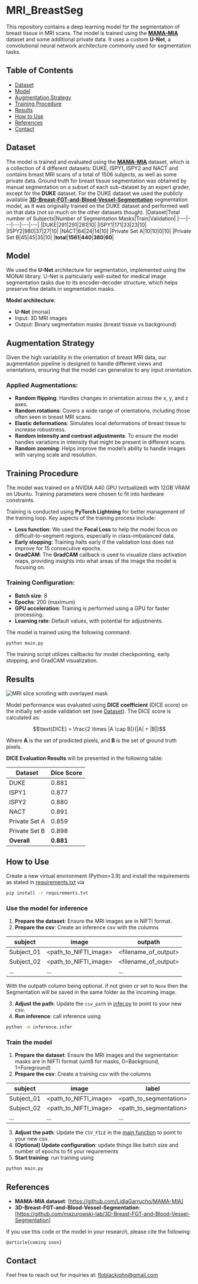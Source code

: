 # MRI_BreastSeg

This repository contains a deep learning model for the segmentation of breast tissue in MRI scans. The model is trained using the [**MAMA-MIA**](https://github.com/LidiaGarrucho/MAMA-MIA) dataset and some additional private data. It uses a custom **U-Net**, a convolutional neural network architecture commonly used for segmentation tasks.

## Table of Contents

- [Dataset](#dataset)
- [Model](#model)
- [Augmentation Strategy](#augmentation-strategy)
- [Training Procedure](#training-procedure)
- [Results](#results)
- [How to Use](#how-to-use)
- [References](#references)
- [Contact](#contact)

## Dataset

The model is trained and evaluated using the [**MAMA-MIA**](https://github.com/LidiaGarrucho/MAMA-MIA) dataset, which is a collection of 4 different datasets: DUKE, ISPY1, ISPY2 and NACT and contains breast MRI scans of a total of 1506 subjects, as well as some private data. Ground truth for breast tissue segmentation was obtained by manual segmentation on a subset of each sub-dataset by an expert grader, except for the **DUKE** dataset. For the DUKE dataset we used the publicly available [**3D-Breast-FGT-and-Blood-Vessel-Segmentation**](https://github.com/mazurowski-lab/3D-Breast-FGT-and-Blood-Vessel-Segmentation) segmentation model, as it was originally trained on the DUKE dataset and performed well on that data (not so much on the other datasets though).
|Dataset|Total number of Subjects|Number of Segmentation Masks|Train|Validation|
|---|---|---|---|---|
|DUKE|291|291|281|10|
|ISPY1|171|33|23|10|
|ISPY2|980|37|27|10|
|NACT|64|24|14|10|
|Private Set A|10|10|0|10|
|Private Set B|45|45|35|10|
|<b>total</b>|<b>1561</b>|<b>440</b>|<b>380</b>|<b>60</b>|


## Model

We used the **U-Net** architecture for segmentation, implemented using the MONAI library. U-Net is particularly well-suited for medical image segmentation tasks due to its encoder-decoder structure, which helps preserve fine details in segmentation masks.

**Model architecture**: 
- **U-Net** (monai)
- Input: 3D MRI images
- Output: Binary segmentation masks (breast tissue vs background)

## Augmentation Strategy

Given the high variability in the orientation of breast MRI data, our augmentation pipeline is designed to handle different views and orientations, ensuring that the model can generalize to any input orientation.

### Applied Augmentations:
- **Random flipping**: Handles changes in orientation across the x, y, and z axes.
- **Random rotations**: Covers a wide range of orientations, including those often seen in breast MRI scans.
- **Elastic deformations**: Simulates local deformations of breast tissue to increase robustness.
- **Random intensity and contrast adjustments**: To ensure the model handles variations in intensity that might be present in different scans.
- **Random zooming**: Helps improve the model’s ability to handle images with varying scale and resolution.

## Training Procedure
The model was trained on a NVIDIA A40 GPU (virtualized) with 12GB VRAM on Ubuntu. Training parameters were chosen to fit into hardware constraints.

Training is conducted using **PyTorch Lightning** for better management of the training loop. Key aspects of the training process include:

- **Loss function**: We used the **Focal Loss** to help the model focus on difficult-to-segment regions, especially in class-imbalanced data.
- **Early stopping**: Training halts early if the validation loss does not improve for 15 consecutive epochs.
- **GradCAM**: The **GradCAM** callback is used to visualize class activation maps, providing insights into what areas of the image the model is focusing on.

### Training Configuration:
- **Batch size**: 8
- **Epochs**: 200 (maximum)
- **GPU acceleration**: Training is performed using a GPU for faster processing.
- **Learning rate**: Default values, with potential for adjustments.
  
The model is trained using the following command:

```bash
python main.py
```

The training script utilizes callbacks for model checkpointing, early stopping, and GradCAM visualization.

## Results
![MRI slice scrolling with overlayed mask](images/segmentation.gif)

Model performance was evaluated using **DICE coefficient** (DICE score) on the initially set-aside validation set (see [Dataset](#dataset)). The DICE score is calculated as:

$$\text{DICE} = \frac{2 \times |A \cap B|}{|A| + |B|}$$

Where **A** is the set of predicted pixels, and **B** is the set of ground truth pixels.

**DICE Evaluation Results** will be presented in the following table:

|Dataset|Dice Score|
|---|---|
|DUKE|0.881|
|ISPY1|0.877|
|ISPY2|0.880|
|NACT|0.891|
|Private Set A|0.859|
|Private Set B|0.898|
|<b>Overall</b>|<b>0.881</b>|

## How to Use

Create a new virtual environment (Python=3.9) and install the requirements as stated in [requirements.txt](./requirements.txt) via
```bash
pip install -r requirements.txt
```

### Use the model for inference
1. **Prepare the dataset**: Ensure the MRI images are in NIFTI format. 
2. **Prepare the csv**: Create an inference csv with the columns

  |subject|image|outpath|
  |---|---|---|
  |Subject_01|<path_to_NIFTI_image>|<filename_of_output>|
  |Subject_02|<path_to_NIFTI_image>|<filename_of_output>|
  |...|...|...|

  With the outpath column being optional. if not given or set to `None` then the Segmentation will be saved in the same folder as the incoming image.

3. **Adjust the path**: Update the `csv_path` in [infer.py](./inference/infer.py) to point to your new csv.
4. **Run inference**: call inference using 
```bash
python -m inference.infer
```
### Train the model 
1. **Prepare the dataset**: Ensure the MRI images and the segmentation masks are in NIFTI format (uint8 for masks, 0=Background, 1=Foreground)
2. **Prepare the csv**: Create a training csv with the columns

  |subject|image|label|
  |---|---|---|
  |Subject_01|<path_to_NIFTI_image>|<path_to_segmentation>|
  |Subject_02|<path_to_NIFTI_image>|<path_to_segmentation>|
  |...|...|...|

3. **Adjust the path**: Update the `CSV_FILE` in the [main function](./main.py) to point to your new csv.
4. **(Optional) Update configuration**: update things like batch size and number of epochs to fit your requirements
5. **Start training**: run training using
```bash
python main.py
```



## References

- **MAMA-MIA dataset**: [https://github.com/LidiaGarrucho/MAMA-MIA]
- **3D-Breast-FGT-and-Blood-Vessel-Segmentation**: [https://github.com/mazurowski-lab/3D-Breast-FGT-and-Blood-Vessel-Segmentation]


If you use this code or the model in your research, please cite the following:
 
`````
@article{coming soon}
`````

## Contact
Feel free to reach out for inquiries at: [floblackjohn@gmail.com](mailto:floblackjohn@gmail.com) 